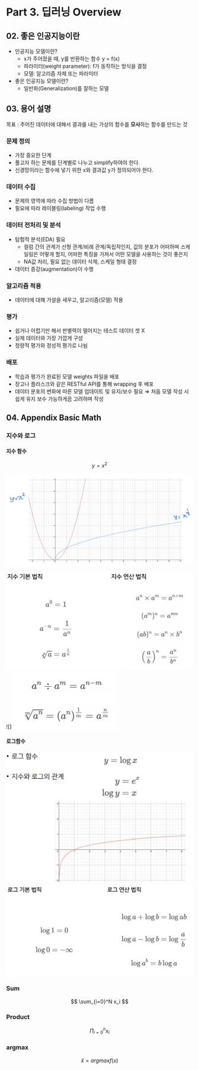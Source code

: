 # Part 3. 딥러닝 Overview



## 02. 좋은 인공지능이란

- 인공지능 모델이란?
  - x가 주어졌을 때, y를 반환하는 함수  y = f(x)
  - 파라미터(weight parameter): f가 동작하는 방식을 결정
  - 모델: 알고리즘 자체 또는 파라미터
- 좋은 인공지능 모델이란?
  - 일반화(Generalization)를 잘하는 모델



## 03. 용어 설명

목표 : 주어진 데이터에 대해서 결과를 내는 가상의 함수를 **모사**하는 함수를 만드는 것

### 문제 정의

- 가장 중요한 단계
- 풀고자 하는 문제를 단계별로 나누고 simplify하여야 한다.
- 신경망이라는 함수에 넣기 위한 x와 결과값 y가 정의되어야 한다.

### 데이터 수집

- 문제의 영역에 따라 수집 방법이 다름
- 필요에 따라 레이블링(labeling) 작업 수행

### 데이터 전처리 및 분석

- 탐험적 분석(EDA) 필요
  - 컬럼 간의 관계가 선형 관계/비례 관계/독립적인지, 값의 분포가 어떠하며 스케일링은 어떻게 할지, 어떠한 특징을 가져서 어떤 모델을 사용하는 것이 좋은지
  - NA값 처리, 필요 없는 데이터 삭제, 스케일 형태 결정
- 데이터 증강(augmentation)이 수행

### 알고리즘 적용

- 데이터에 대해 가설을 세우고, 알고리즘(모델) 적용

### 평가

- 쉽거나 어렵기만 해서 판별력이 떨어지는 테스트 데이터 셋 X
- 실제 데이터와 가장 가깝게 구성
- 정량적 평가와 정성적 평가로 나뉨

### 배포

- 학습과 평가가 완료된 모델 weights 파일을 배포
- 장고나 플라스크와 같은 RESTful API를 통해 wrapping 후 배포
- 데이터 분포의 변화에 따른 모델 업데이트 및 유지/보수 필요 ⇒ 처음 모델 작성 시 쉽게 유지 보수 가능하게끔 고려하며 작성



## 04. Appendix Basic Math

### 지수와 로그

#### 지수 함수  

$$
y = x^2
$$

![](./Image/지수함수.PNG)

<img src="./Image/지수 법칙.PNG" style="zoom:60%;" />![]<img src="./Image/지수 법칙 응용.PNG" style="zoom:60%;" />

#### 로그함수

<img src="./Image/로그 함수.PNG" style="zoom:60%;" />

<img src="./Image/로그 법칙.PNG" style="zoom:60%;" />



### Sum

$$
\sum_{i=0}^N x_i
$$



### Product

$$
\Pi_{i=0}^n x_i
$$



### argmax

$$
\hat x = argmax f(x)
$$

